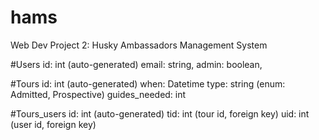 # hams
Web Dev Project 2: Husky Ambassadors Management System


#Users
id: int (auto-generated)
email: string,
admin: boolean,

#Tours
id: int (auto-generated)
when: Datetime
type: string (enum: Admitted, Prospective)
guides_needed: int


#Tours_users
id: int (auto-generated)
tid: int (tour id, foreign key)
uid: int (user id, foreign key)


